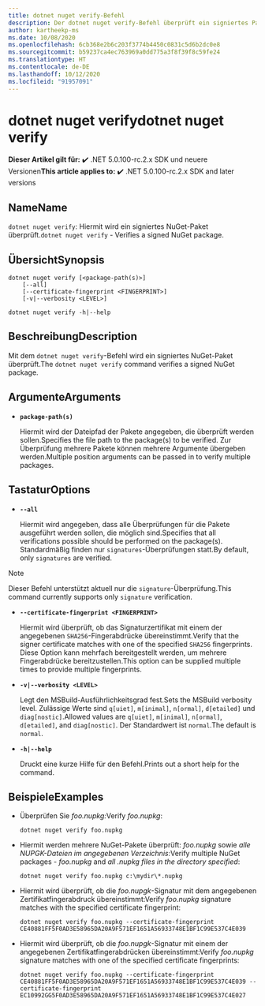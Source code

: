 ```yaml
---
title: dotnet nuget verify-Befehl
description: Der dotnet nuget verify-Befehl überprüft ein signiertes Paket.
author: kartheekp-ms
ms.date: 10/08/2020
ms.openlocfilehash: 6cb368e2b6c203f3774b4450c0831c5d6b2dc0e8
ms.sourcegitcommit: b59237ca4ec763969a0dd775a3f8f39f8c59fe24
ms.translationtype: HT
ms.contentlocale: de-DE
ms.lasthandoff: 10/12/2020
ms.locfileid: "91957091"
---
```

# <a name="dotnet-nuget-verify"></a><span data-ttu-id="22312-103">dotnet nuget verify</span><span class="sxs-lookup"><span data-stu-id="22312-103">dotnet nuget verify</span></span>

<span data-ttu-id="22312-104">**Dieser Artikel gilt für:** ✔️ .NET 5.0.100-rc.2.x SDK und neuere Versionen</span><span class="sxs-lookup"><span data-stu-id="22312-104">**This article applies to:** ✔️ .NET 5.0.100-rc.2.x SDK and later versions</span></span>

## <a name="name"></a><span data-ttu-id="22312-105">Name</span><span class="sxs-lookup"><span data-stu-id="22312-105">Name</span></span>

<span data-ttu-id="22312-106">`dotnet nuget verify`: Hiermit wird ein signiertes NuGet-Paket überprüft.</span><span class="sxs-lookup"><span data-stu-id="22312-106">`dotnet nuget verify` - Verifies a signed NuGet package.</span></span>

## <a name="synopsis"></a><span data-ttu-id="22312-107">Übersicht</span><span class="sxs-lookup"><span data-stu-id="22312-107">Synopsis</span></span>

```dotnetcli
dotnet nuget verify [<package-path(s)>]
    [--all]
    [--certificate-fingerprint <FINGERPRINT>]
    [-v|--verbosity <LEVEL>]

dotnet nuget verify -h|--help
```

## <a name="description"></a><span data-ttu-id="22312-108">Beschreibung</span><span class="sxs-lookup"><span data-stu-id="22312-108">Description</span></span>

<span data-ttu-id="22312-109">Mit dem `dotnet nuget verify`-Befehl wird ein signiertes NuGet-Paket überprüft.</span><span class="sxs-lookup"><span data-stu-id="22312-109">The `dotnet nuget verify` command verifies a signed NuGet package.</span></span>

## <a name="arguments"></a><span data-ttu-id="22312-110">Argumente</span><span class="sxs-lookup"><span data-stu-id="22312-110">Arguments</span></span>

- **`package-path(s)`**

  <span data-ttu-id="22312-111">Hiermit wird der Dateipfad der Pakete angegeben, die überprüft werden sollen.</span><span class="sxs-lookup"><span data-stu-id="22312-111">Specifies the file path to the package(s) to be verified.</span></span> <span data-ttu-id="22312-112">Zur Überprüfung mehrere Pakete können mehrere Argumente übergeben werden.</span><span class="sxs-lookup"><span data-stu-id="22312-112">Multiple position arguments can be passed in to verify multiple packages.</span></span>

## <a name="options"></a><span data-ttu-id="22312-113">Tastatur</span><span class="sxs-lookup"><span data-stu-id="22312-113">Options</span></span>

- **`--all`**

  <span data-ttu-id="22312-114">Hiermit wird angegeben, dass alle Überprüfungen für die Pakete ausgeführt werden sollen, die möglich sind.</span><span class="sxs-lookup"><span data-stu-id="22312-114">Specifies that all verifications possible should be performed on the package(s).</span></span> <span data-ttu-id="22312-115">Standardmäßig finden nur `signatures`-Überprüfungen statt.</span><span class="sxs-lookup"><span data-stu-id="22312-115">By default, only `signatures` are verified.</span></span>

> [!NOTE]
> <span data-ttu-id="22312-116">Dieser Befehl unterstützt aktuell nur die `signature`-Überprüfung.</span><span class="sxs-lookup"><span data-stu-id="22312-116">This command currently supports only `signature` verification.</span></span>

- **`--certificate-fingerprint <FINGERPRINT>`**

  <span data-ttu-id="22312-117">Hiermit wird überprüft, ob das Signaturzertifikat mit einem der angegebenen `SHA256`-Fingerabdrücke übereinstimmt.</span><span class="sxs-lookup"><span data-stu-id="22312-117">Verify that the signer certificate matches with one of the specified `SHA256` fingerprints.</span></span> <span data-ttu-id="22312-118">Diese Option kann mehrfach bereitgestellt werden, um mehrere Fingerabdrücke bereitzustellen.</span><span class="sxs-lookup"><span data-stu-id="22312-118">This option can be supplied multiple times to provide multiple fingerprints.</span></span>

* **`-v|--verbosity <LEVEL>`**

  <span data-ttu-id="22312-119">Legt den MSBuild-Ausführlichkeitsgrad fest.</span><span class="sxs-lookup"><span data-stu-id="22312-119">Sets the MSBuild verbosity level.</span></span> <span data-ttu-id="22312-120">Zulässige Werte sind `q[uiet]`, `m[inimal]`, `n[ormal]`, `d[etailed]` und `diag[nostic]`.</span><span class="sxs-lookup"><span data-stu-id="22312-120">Allowed values are `q[uiet]`, `m[inimal]`, `n[ormal]`, `d[etailed]`, and `diag[nostic]`.</span></span> <span data-ttu-id="22312-121">Der Standardwert ist `normal`.</span><span class="sxs-lookup"><span data-stu-id="22312-121">The default is `normal`.</span></span>

* **`-h|--help`**

  <span data-ttu-id="22312-122">Druckt eine kurze Hilfe für den Befehl.</span><span class="sxs-lookup"><span data-stu-id="22312-122">Prints out a short help for the command.</span></span>

## <a name="examples"></a><span data-ttu-id="22312-123">Beispiele</span><span class="sxs-lookup"><span data-stu-id="22312-123">Examples</span></span>

- <span data-ttu-id="22312-124">Überprüfen Sie *foo.nupkg:*</span><span class="sxs-lookup"><span data-stu-id="22312-124">Verify *foo.nupkg*:</span></span>

  ```dotnetcli
  dotnet nuget verify foo.nupkg
  ```

- <span data-ttu-id="22312-125">Hiermit werden mehrere NuGet-Pakete überprüft: *foo.nupkg* sowie *alle NUPGK-Dateien im angegebenen Verzeichnis:*</span><span class="sxs-lookup"><span data-stu-id="22312-125">Verify multiple NuGet packages - *foo.nupkg* and *all .nupkg files in the directory specified*:</span></span>

  ```dotnetcli
  dotnet nuget verify foo.nupkg c:\mydir\*.nupkg
  ```

- <span data-ttu-id="22312-126">Hiermit wird überprüft, ob die *foo.nupgk*-Signatur mit dem angegebenen Zertifikatfingerabdruck übereinstimmt:</span><span class="sxs-lookup"><span data-stu-id="22312-126">Verify *foo.nupkg* signature matches with the specified certificate fingerprint:</span></span>

  ```dotnetcli
  dotnet nuget verify foo.nupkg --certificate-fingerprint CE40881FF5F0AD3E58965DA20A9F571EF1651A56933748E1BF1C99E537C4E039
  ```

- <span data-ttu-id="22312-127">Hiermit wird überprüft, ob die *foo.nupgk*-Signatur mit einem der angegebenen Zertifikatfingerabdrücken übereinstimmt:</span><span class="sxs-lookup"><span data-stu-id="22312-127">Verify *foo.nupkg* signature matches with one of the specified certificate fingerprints:</span></span>

  ```dotnetcli
  dotnet nuget verify foo.nupkg --certificate-fingerprint CE40881FF5F0AD3E58965DA20A9F571EF1651A56933748E1BF1C99E537C4E039 --certificate-fingerprint EC10992GG5F0AD3E58965DA20A9F571EF1651A56933748E1BF1C99E537C4E027
  ```
